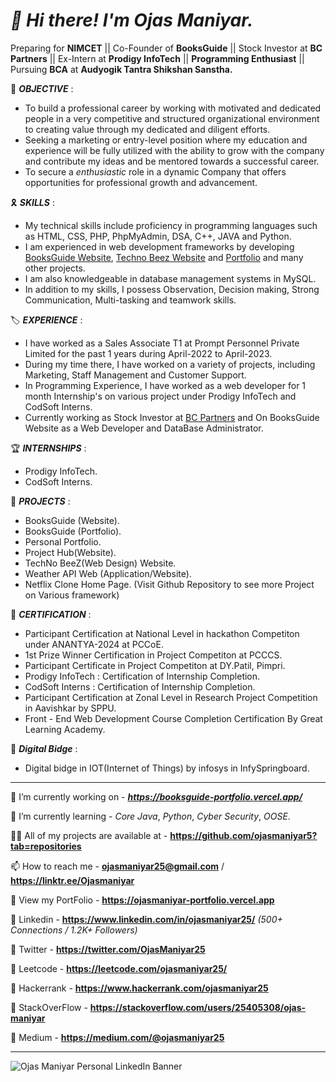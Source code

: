 # ***👋 Hi there! I'm Ojas Maniyar.***

Preparing for **NIMCET** || Co-Founder of **BooksGuide** || Stock Investor at **BC Partners** || Ex-Intern at **Prodigy InfoTech** || **Programming Enthusiast** || Pursuing **BCA** at **Audyogik Tantra Shikshan Sanstha.**


🎯 ***OBJECTIVE*** :
- To build a professional career by working with motivated and dedicated people in a very competitive and structured organizational environment to creating value through my dedicated and diligent efforts.
- Seeking a marketing or entry-level position where my education and experience will be fully utilized with the ability to grow with the company and contribute my ideas and be mentored towards a successful career.
- To secure a *enthusiastic* role in a dynamic Company that offers opportunities for professional growth and advancement.


🎗️ ***SKILLS*** :
- My technical skills include proficiency in programming languages such as HTML, CSS, PHP, PhpMyAdmin, DSA, C++, JAVA and Python.
- I am experienced in web development frameworks by developing [BooksGuide Website](https://github.com/ojasmaniyar5/BooksGuide-Website-Official), [Techno Beez Website](https://github.com/ojasmaniyar5/TechNo-BeeZ) and [Portfolio](https://github.com/ojasmaniyar5/Ojas_Maniyar-Portfolio/tree/main/Portfolio%20Official) and many other projects.
- I am also knowledgeable in database management systems in MySQL.
- In addition to my skills, I possess Observation, Decision making, Strong Communication, Multi-tasking and teamwork skills.


🏷️ ***EXPERIENCE*** :
- I have worked as a Sales Associate T1 at Prompt Personnel Private Limited for the past 1 years during April-2022 to April-2023.
- During my time there, I have worked on a variety of projects, including Marketing, Staff Management and Customer Support.
- In Programming Experience, I have worked as a web developer for 1 month Internship's on various project under Prodigy InfoTech and CodSoft Interns.
- Currently working as Stock Investor at [BC Partners](https://www.linkedin.com/company/bc-partners) and On BooksGuide Website as a Web Developer and DataBase Administrator.

🏆 ***INTERNSHIPS*** : 
- Prodigy InfoTech.
- CodSoft Interns.


🔎 ***PROJECTS*** :
- BooksGuide (Website).
- BooksGuide (Portfolio).
- Personal Portfolio.
- Project Hub(Website).
- TechNo BeeZ(Web Design) Website.
- Weather API Web (Application/Website).
- Netflix Clone Home Page.
(Visit Github Repository to see more Project on Various framework)


📣 ***CERTIFICATION*** : 
- Participant Certification at National Level in hackathon Competiton under ANANTYA-2024 at PCCoE.
- 1st Prize Winner Certification in Project Competiton at PCCCS.
- Participant Certificate in Project Competiton at DY.Patil, Pimpri.
- Prodigy InfoTech : Certification of Internship Completion.
- CodSoft Interns : Certification of Internship Completion.
- Participant Certification at Zonal Level in Research Project Competition in Aavishkar by SPPU.
- Front - End Web Development Course Completion Certification By Great Learning Academy.


🥇 ***Digital Bidge*** : 
- Digital bidge in IOT(Internet of Things) by infosys in InfySpringboard.


------------------------------------------------------------------------------------------------------------------


🔭 I’m currently working on - ***https://booksguide-portfolio.vercel.app/***

🌱 I’m currently learning - *Core Java*, *Python*, *Cyber Security*, *OOSE*.

👨‍💻 All of my projects are available at - **https://github.com/ojasmaniyar5?tab=repositories**

📫 How to reach me - **ojasmaniyar25@gmail.com** / **https://linktr.ee/Ojasmaniyar**

📄 View my PortFolio - **https://ojasmaniyar-portfolio.vercel.app**

🔗 Linkedin - **https://www.linkedin.com/in/ojasmaniyar25/**  *(500+ Connections / 1.2K+ Followers)*

🔗 Twitter - **https://twitter.com/OjasManiyar25**

🔗 Leetcode - **https://leetcode.com/ojasmaniyar25/**

🔗 Hackerrank - **https://www.hackerrank.com/ojasmaniyar25**

🔗 StackOverFlow - **https://stackoverflow.com/users/25405308/ojas-maniyar**

🔗 Medium - **https://medium.com/@ojasmaniyar25**

------------------------------------------------------------------------------------------------------------------


![Ojas Maniyar Personal LinkedIn Banner](https://github.com/ojasmaniyar5/ojasmaniyar5/assets/150362990/22f46582-fd8d-4a7c-9961-ef853309f603)
